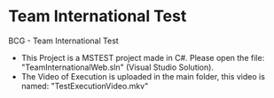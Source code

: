# Team International Test
BCG - Team International Test

- This Project is a MSTEST project made in C#. Please open the file: "TeamInternationalWeb.sln" (Visual Studio Solution).
- The Video of Execution is uploaded in the main folder, this video is named: "TestExecutionVideo.mkv"
